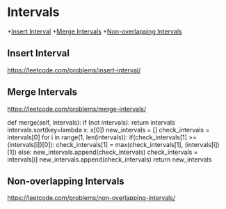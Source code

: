 # Intervals

+[Insert Interval](#insert-interval)
+[Merge Intervals](#merge-intervals)
+[Non-overlapping Intervals](#non-overlapping-intervals)

## Insert Interval

https://leetcode.com/problems/insert-interval/


## Merge Intervals

https://leetcode.com/problems/merge-intervals/


def merge(self, intervals):
        if (not intervals):
            return intervals
        intervals.sort(key=lambda x: x[0])
        new_intervals = []
        check_intervals = intervals[0]
        for i in range(1, len(intervals)):
            if(check_intervals[1] >= (intervals[i])[0]):
                check_intervals[1] = max(check_intervals[1], (intervals[i])[1])
            else:
                new_intervals.append(check_intervals)
                check_intervals = intervals[i]
        new_intervals.append(check_intervals)
        return new_intervals
        

## Non-overlapping Intervals

https://leetcode.com/problems/non-overlapping-intervals/

